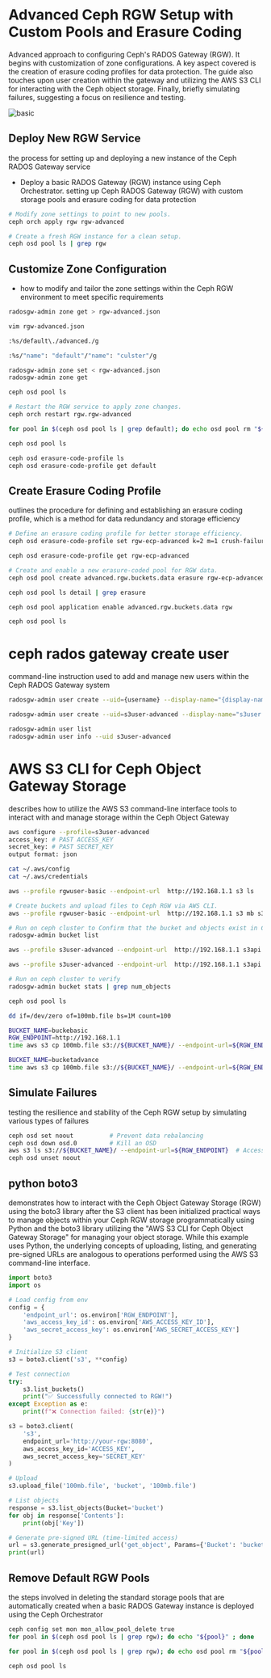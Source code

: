 # Advanced Ceph RGW Setup with Custom Pools and Erasure Coding

Advanced approach to configuring Ceph's RADOS Gateway (RGW). It begins with customization of zone configurations. A key aspect covered is the creation of erasure coding profiles for data protection. The guide also touches upon user creation within the gateway and utilizing the AWS S3 CLI for interacting with the Ceph object storage. Finally, briefly simulating failures, suggesting a focus on resilience and testing.

![basic](https://github.com/hojat-gazestani/openstack/blob/main/Ceph/octapus/PICs/16-ceph-aws-cli-rgw.png)


## Deploy New RGW Service
the process for setting up and deploying a new instance of the Ceph RADOS Gateway service
- Deploy a basic RADOS Gateway (RGW) instance using Ceph Orchestrator.
setting up Ceph RADOS Gateway (RGW) with custom storage pools and erasure coding for data protection

```sh
# Modify zone settings to point to new pools.
ceph orch apply rgw rgw-advanced

# Create a fresh RGW instance for a clean setup.
ceph osd pool ls | grep rgw
```

## Customize Zone Configuration

- how to modify and tailor the zone settings within the Ceph RGW environment to meet specific requirements

```sh
radosgw-admin zone get > rgw-advanced.json

vim rgw-advanced.json

:%s/default\./advanced./g

:%s/"name": "default"/"name": "culster"/g

radosgw-admin zone set < rgw-advanced.json
radosgw-admin zone get

ceph osd pool ls

# Restart the RGW service to apply zone changes.
ceph orch restart rgw.rgw-advanced

for pool in $(ceph osd pool ls | grep default); do echo osd pool rm "${pool}" "${pool}" --yes-i-really-really-mean-it ; done

ceph osd pool ls
```

```sh
ceph osd erasure-code-profile ls
ceph osd erasure-code-profile get default
```

## Create Erasure Coding Profile

outlines the procedure for defining and establishing an erasure coding profile, which is a method for data redundancy and storage efficiency

```sh
# Define an erasure coding profile for better storage efficiency.
ceph osd erasure-code-profile set rgw-ecp-advanced k=2 m=1 crush-failure-domain=host

ceph osd erasure-code-profile get rgw-ecp-advanced

# Create and enable a new erasure-coded pool for RGW data.
ceph osd pool create advanced.rgw.buckets.data erasure rgw-ecp-advanced

ceph osd pool ls detail | grep erasure

ceph osd pool application enable advanced.rgw.buckets.data rgw

ceph osd pool ls
``` 


# ceph rados gateway create user

command-line instruction used to add and manage new users within the Ceph RADOS Gateway system

```sh
radosgw-admin user create --uid={username} --display-name="{display-name}" 

radosgw-admin user create --uid=s3user-advanced --display-name="s3user Adv" 

radosgw-admin user list
radosgw-admin user info --uid s3user-advanced


```

# AWS S3 CLI for Ceph Object Gateway Storage

describes how to utilize the AWS S3 command-line interface tools to interact with and manage storage within the Ceph Object Gateway

```sh
aws configure --profile=s3user-advanced
access_key: # PAST ACCESS_KEY
secret_key: # PAST SECRET_KEY
output format: json

cat ~/.aws/config
cat ~/.aws/credentials
```

```sh
aws --profile rgwuser-basic --endpoint-url  http://192.168.1.1 s3 ls

# Create buckets and upload files to Ceph RGW via AWS CLI.
aws --profile rgwuser-basic --endpoint-url  http://192.168.1.1 s3 mb s3://bucketadvance

# Run on ceph cluster to Confirm that the bucket and objects exist in Ceph directly.
radosgw-admin bucket list 

aws --profile s3user-advanced --endpoint-url  http://192.168.1.1 s3api put-object --bucket bucketadvance

aws --profile s3user-advanced --endpoint-url  http://192.168.1.1 s3api list-object --bucket bucketadvance --key testfile --body /var/www/objects    

# Run on ceph cluster to verify
radosgw-admin bucket stats | grep num_objects
```

```sh
ceph osd pool ls
```

```sh
dd if=/dev/zero of=100mb.file bs=1M count=100

BUCKET_NAME=buckebasic
RGW_ENDPOINT=http://192.168.1.1
time aws s3 cp 100mb.file s3://${BUCKET_NAME}/ --endpoint-url=${RGW_ENDPOINT}

BUCKET_NAME=bucketadvance
time aws s3 cp 100mb.file s3://${BUCKET_NAME}/ --endpoint-url=${RGW_ENDPOINT}
```


## Simulate Failures

 testing the resilience and stability of the Ceph RGW setup by simulating various types of failures

```sh
ceph osd set noout          # Prevent data rebalancing
ceph osd down osd.0         # Kill an OSD
aws s3 ls s3://${BUCKET_NAME}/ --endpoint-url=${RGW_ENDPOINT}  # Access still works
ceph osd unset noout

```



## python boto3
demonstrates how to interact with the Ceph Object Gateway Storage (RGW) using the boto3 library after the S3 client has been initialized
 practical ways to manage objects within your Ceph RGW storage programmatically using Python and the boto3 library
 utilizing the "AWS S3 CLI for Ceph Object Gateway Storage" for managing your object storage. While this example uses Python, the underlying concepts of uploading, listing, and generating pre-signed URLs are analogous to operations performed using the AWS S3 command-line interface.

```py
import boto3
import os

# Load config from env
config = {
    'endpoint_url': os.environ['RGW_ENDPOINT'],
    'aws_access_key_id': os.environ['AWS_ACCESS_KEY_ID'],
    'aws_secret_access_key': os.environ['AWS_SECRET_ACCESS_KEY']
}

# Initialize S3 client
s3 = boto3.client('s3', **config)

# Test connection
try:
    s3.list_buckets()
    print("✅ Successfully connected to RGW!")
except Exception as e:
    print(f"❌ Connection failed: {str(e)}")

s3 = boto3.client(
    's3',
    endpoint_url='http://your-rgw:8080',
    aws_access_key_id='ACCESS_KEY',
    aws_secret_access_key='SECRET_KEY'
)

# Upload
s3.upload_file('100mb.file', 'bucket', '100mb.file')

# List objects
response = s3.list_objects(Bucket='bucket')
for obj in response['Contents']:
    print(obj['Key'])

# Generate pre-signed URL (time-limited access)
url = s3.generate_presigned_url('get_object', Params={'Bucket': 'bucket', 'Key': '100mb.file'}, ExpiresIn=3600)
print(url)
```





## Remove Default RGW Pools


the steps involved in deleting the standard storage pools that are automatically created when a basic RADOS Gateway instance is deployed using the Ceph Orchestrator

```sh
ceph config set mon mon_allow_pool_delete true
for pool in $(ceph osd pool ls | grep rgw); do echo "${pool}" ; done

for pool in $(ceph osd pool ls | grep rgw); do echo osd pool rm "${pool}" "${pool}" --yes-i-really-really-mean-it ; done

ceph osd pool ls
``` 

